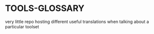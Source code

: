 # TOOLS-GLOSSARY
very little repo hosting different useful translations when talking about a particular toolset
